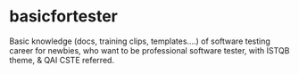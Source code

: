# basicfortester
Basic knowledge (docs, training clips, templates....) of software testing career for newbies, who want to be professional software tester, with ISTQB theme, &amp; QAI CSTE referred.
